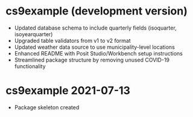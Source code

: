 # cs9example (development version)

- Updated database schema to include quarterly fields (isoquarter, isoyearquarter)
- Upgraded table validators from v1 to v2 format
- Updated weather data source to use municipality-level locations
- Enhanced README with Posit Studio/Workbench setup instructions
- Streamlined package structure by removing unused COVID-19 functionality

# cs9example 2021-07-13

- Package skeleton created
